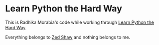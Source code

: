 Learn Python the Hard Way
=====

This is Radhika Morabia's code while working through [Learn Python the Hard Way](http://learnpythonthehardway.com).

Everything belongs to [Zed Shaw](http://zedshaw.com/essays) and nothing belongs to me.
